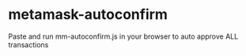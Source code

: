 # metamask-autoconfirm
Paste and run mm-autoconfirm.js in your browser to auto approve ALL transactions
